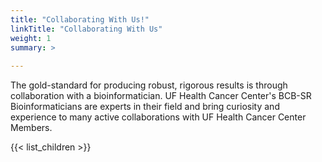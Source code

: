 ```yaml
---
title: "Collaborating With Us!"
linkTitle: "Collaborating With Us"
weight: 1
summary: >
  
---
```


The gold-standard for producing robust, rigorous results is through collaboration with a bioinformatician. UF Health Cancer Center's BCB-SR Bioinformaticians are experts in their field and bring curiosity and experience to many active collaborations with UF Health Cancer Center Members.  

{{< list_children >}}
